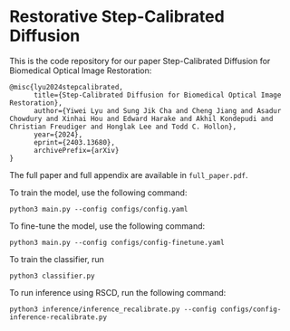 # Restorative Step-Calibrated Diffusion

This is the code repository for our paper Step-Calibrated Diffusion for Biomedical Optical Image Restoration:

```
@misc{lyu2024stepcalibrated,
      title={Step-Calibrated Diffusion for Biomedical Optical Image Restoration}, 
      author={Yiwei Lyu and Sung Jik Cha and Cheng Jiang and Asadur Chowdury and Xinhai Hou and Edward Harake and Akhil Kondepudi and Christian Freudiger and Honglak Lee and Todd C. Hollon},
      year={2024},
      eprint={2403.13680},
      archivePrefix={arXiv}
}
```

The full paper and full appendix are available in `full_paper.pdf`. 

To train the model, use the following command:

```
python3 main.py --config configs/config.yaml
```

To fine-tune the model, use the following command:

```
python3 main.py --config configs/config-finetune.yaml
```

To train the classifier, run 

```
python3 classifier.py
```

To run inference using RSCD, run the following command:

```
python3 inference/inference_recalibrate.py --config configs/config-inference-recalibrate.py
```
